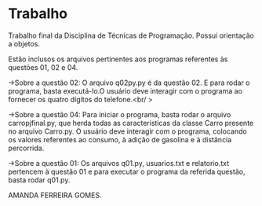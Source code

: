 # Trabalho
Trabalho final da Disciplina de Técnicas de Programação. Possui orientação a objetos.

Estão inclusos os arquivos pertinentes aos programas referentes às questões 01, 02 e 04. 

->Sobre a questão 02:
  O arquivo q02py.py é da questão 02. E para rodar o programa, basta executá-lo.O usuário deve interagir com o programa ao fornecer os quatro dígitos do telefone.<br/ >

->Sobre a questão 04:
  Para iniciar o programa, basta rodar o arquivo carropjfinal.py, que herda todas as caracteristicas da classe Carro presente no arquivo Carro.py. O usuário deve interagir com o programa, colocando os valores referentes ao consumo, à adição de gasolina e à   distância percorrida.

->Sobre a questão 01:
  Os arquivos q01.py, usuarios.txt e relatorio.txt pertencem à questão 01 e para executar o programa da referida questão, basta rodar q01.py.
  
  AMANDA FERREIRA GOMES. 
